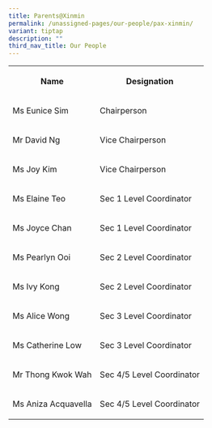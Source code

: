 ```yaml
---
title: Parents@Xinmin
permalink: /unassigned-pages/our-people/pax-xinmin/
variant: tiptap
description: ""
third_nav_title: Our People
---
```

<p></p><table><tbody><tr><th rowspan="1" colspan="1"><p>Name</p></th><th rowspan="1" colspan="1"><p>Designation</p></th></tr><tr><td rowspan="1" colspan="1"><p>Ms Eunice Sim</p></td><td rowspan="1" colspan="1"><p>Chairperson</p></td></tr><tr><td rowspan="1" colspan="1"><p>Mr David Ng</p></td><td rowspan="1" colspan="1"><p>Vice Chairperson</p></td></tr><tr><td rowspan="1" colspan="1"><p>Ms Joy Kim</p></td><td rowspan="1" colspan="1"><p>Vice Chairperson</p></td></tr><tr><td rowspan="1" colspan="1"><p>Ms Elaine Teo</p></td><td rowspan="1" colspan="1"><p>Sec 1 Level Coordinator</p></td></tr><tr><td rowspan="1" colspan="1"><p>Ms Joyce Chan</p></td><td rowspan="1" colspan="1"><p>Sec 1 Level Coordinator</p></td></tr><tr><td rowspan="1" colspan="1"><p>Ms Pearlyn Ooi</p></td><td rowspan="1" colspan="1"><p>Sec 2 Level Coordinator</p></td></tr><tr><td rowspan="1" colspan="1"><p>Ms Ivy Kong</p></td><td rowspan="1" colspan="1"><p>Sec 2 Level Coordinator</p></td></tr><tr><td rowspan="1" colspan="1"><p>Ms Alice Wong</p></td><td rowspan="1" colspan="1"><p>Sec 3 Level Coordinator</p></td></tr><tr><td rowspan="1" colspan="1"><p>Ms Catherine Low</p></td><td rowspan="1" colspan="1"><p>Sec 3 Level Coordinator</p></td></tr><tr><td rowspan="1" colspan="1"><p>Mr Thong Kwok Wah</p></td><td rowspan="1" colspan="1"><p>Sec 4/5 Level Coordinator</p></td></tr><tr><td rowspan="1" colspan="1"><p>Ms Aniza Acquavella</p></td><td rowspan="1" colspan="1"><p>Sec 4/5 Level Coordinator</p></td></tr></tbody></table><p></p>